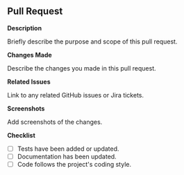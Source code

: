 ## Pull Request

**Description**

Briefly describe the purpose and scope of this pull request.

**Changes Made**

Describe the changes you made in this pull request.

**Related Issues**

Link to any related GitHub issues or Jira tickets.

**Screenshots**

Add screenshots of the changes.

**Checklist**

- [ ] Tests have been added or updated.
- [ ] Documentation has been updated.
- [ ] Code follows the project's coding style.
